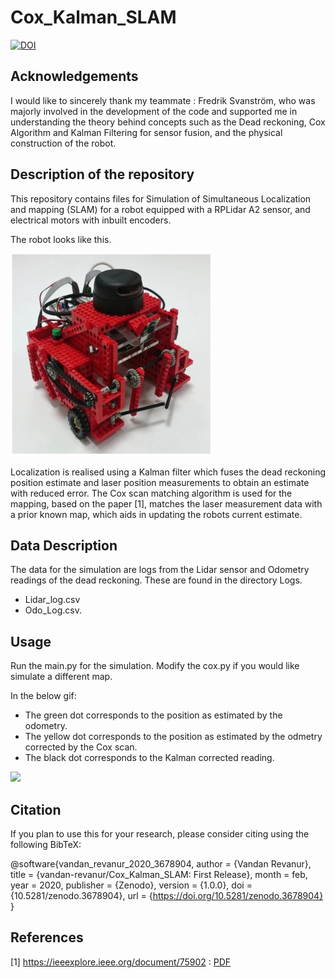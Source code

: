 # Cox_Kalman_SLAM

[![DOI](https://zenodo.org/badge/DOI/10.5281/zenodo.3678904.svg)](https://doi.org/10.5281/zenodo.3678904)

## Acknowledgements

I would like to sincerely thank my teammate : Fredrik Svanström, who was majorly involved in the development of the code and supported me in understanding the theory behind concepts such as the Dead reckoning, Cox Algorithm and Kalman Filtering for sensor fusion, and the physical construction of the robot. 

## Description of the repository

This repository contains files for Simulation of Simultaneous Localization and mapping (SLAM) for a robot equipped with a RPLidar A2 sensor, and electrical motors with inbuilt encoders.

The robot looks like this. 

<img src="Media/robot.png" width="324" height="324">

Localization is realised using a Kalman filter which fuses the dead reckoning position estimate and
laser position measurements to obtain an estimate with reduced error.
The Cox scan matching algorithm is used for the mapping, based on the paper [1], matches the laser measurement data with a prior known map, which aids in updating the robots current estimate.



## Data Description

The data for the simulation are logs from the Lidar sensor and Odometry readings of the dead reckoning. 
These are found in the directory Logs. 
* Lidar_log.csv 
* Odo_Log.csv.

## Usage 
 
Run the main.py for the simulation. 
Modify the cox.py if you would like simulate a different map.

In the below gif: 
* The green dot corresponds to the position as estimated by the odometry.
* The yellow dot corresponds to the position as estimated by the odmetry corrected by the Cox scan.
* The black dot corresponds to the Kalman corrected reading.

![](Media/SLAM.gif)

## Citation

If you plan to use this for your research, please consider citing using the following BibTeX:

@software{vandan_revanur_2020_3678904,
  author       = {Vandan Revanur},
  title        = {vandan-revanur/Cox\_Kalman\_SLAM: First Release},
  month        = feb,
  year         = 2020,
  publisher    = {Zenodo},
  version      = {1.0.0},
  doi          = {10.5281/zenodo.3678904},
  url          = {https://doi.org/10.5281/zenodo.3678904}
}

## References

[1] https://ieeexplore.ieee.org/document/75902 :  [PDF](https://github.com/vandan-revanur/Cox_Kalman_SLAM/blob/master/docs/cox1991.pdf)

